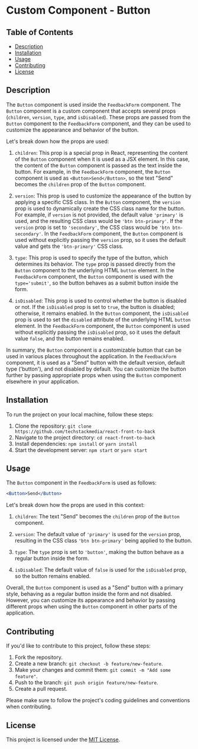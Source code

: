 # Custom Component - Button

## Table of Contents

- [Description](#description)
- [Installation](#installation)
- [Usage](#usage)
- [Contributing](#contributing)
- [License](#license)

## Description

The `Button` component is used inside the `FeedbackForm` component. The `Button` component is a custom component that accepts several props (`children`, `version`, `type`, and `isDisabled`). These props are passed from the `Button` component to the `FeedbackForm` component, and they can be used to customize the appearance and behavior of the button.

Let's break down how the props are used:

1. `children`: This prop is a special prop in React, representing the content of the `Button` component when it is used as a JSX element. In this case, the content of the `Button` component is passed as the text inside the button. For example, in the `FeedbackForm` component, the `Button` component is used as `<Button>Send</Button>`, so the text "Send" becomes the `children` prop of the `Button` component.

2. `version`: This prop is used to customize the appearance of the button by applying a specific CSS class. In the `Button` component, the `version` prop is used to dynamically create the CSS class name for the button. For example, if `version` is not provided, the default value `'primary'` is used, and the resulting CSS class would be `'btn btn-primary'`. If the `version` prop is set to `'secondary'`, the CSS class would be `'btn btn-secondary'`. In the `FeedbackForm` component, the `Button` component is used without explicitly passing the `version` prop, so it uses the default value and gets the `'btn-primary'` CSS class.

3. `type`: This prop is used to specify the type of the button, which determines its behavior. The `type` prop is passed directly from the `Button` component to the underlying HTML `button` element. In the `FeedbackForm` component, the `Button` component is used with the `type='submit'`, so the button behaves as a submit button inside the form.

4. `isDisabled`: This prop is used to control whether the button is disabled or not. If the `isDisabled` prop is set to `true`, the button is disabled; otherwise, it remains enabled. In the `Button` component, the `isDisabled` prop is used to set the `disabled` attribute of the underlying HTML `button` element. In the `FeedbackForm` component, the `Button` component is used without explicitly passing the `isDisabled` prop, so it uses the default value `false`, and the button remains enabled.

In summary, the `Button` component is a customizable button that can be used in various places throughout the application. In the `FeedbackForm` component, it is used as a "Send" button with the default version, default type ('button'), and not disabled by default. You can customize the button further by passing appropriate props when using the `Button` component elsewhere in your application.

## Installation

To run the project on your local machine, follow these steps:

1. Clone the repository: `git clone https://github.com/techstackmedia/react-front-to-back`
2. Navigate to the project directory: `cd react-front-to-back`
3. Install dependencies: `npm install` or `yarn install`
4. Start the development server: `npm start` or `yarn start`

## Usage

The `Button` component in the `FeedbackForm` is used as follows:

```jsx
<Button>Send</Button>
```

Let's break down how the props are used in this context:

1. `children`: The text "Send" becomes the `children` prop of the `Button` component.

2. `version`: The default value of `'primary'` is used for the `version` prop, resulting in the CSS class `'btn btn-primary'` being applied to the button.

3. `type`: The `type` prop is set to `'button'`, making the button behave as a regular button inside the form.

4. `isDisabled`: The default value of `false` is used for the `isDisabled` prop, so the button remains enabled.

Overall, the `Button` component is used as a "Send" button with a primary style, behaving as a regular button inside the form and not disabled. However, you can customize its appearance and behavior by passing different props when using the `Button` component in other parts of the application.

## Contributing

If you'd like to contribute to this project, follow these steps:

1. Fork the repository.
2. Create a new branch: `git checkout -b feature/new-feature`.
3. Make your changes and commit them: `git commit -m "Add some feature"`.
4. Push to the branch: `git push origin feature/new-feature`.
5. Create a pull request.

Please make sure to follow the project's coding guidelines and conventions when contributing.

## License

This project is licensed under the [MIT License](https://opensource.org/licenses/MIT).
